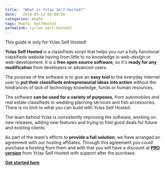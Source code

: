 ```yaml
---
title:  "What is Yclas Self-Hosted?"
date:   2014-05-12 09:08:56
categories: HowTo
tags: HowTo, SelfHosted
permalink: /yclas-self-hosted/
---
```

<div class="alert alert-warning">
<strong><i class="glyphicon glyphicon-warning-sign"></i> </strong> This guide is only for Yclas Self Hosted!
</div>

**Yclas Self Hosted** is a classifieds script that helps you run a fully functional classifieds website having from little to no knowledge in web-design or web-development. It is a **free open source software**, so it's **ready for any modification** from developers or advanced users.

The purpose of the software is to give an **easy tool** to the everyday internet user to **put their classifieds entrepreneurial ideas into action** without the hindrances of lack of technology knowledge, funds or human resources.

The software **can be used for a variety of purposes**, from automobiles and real estate classifieds to wedding planning services and fish accessories. There is no limit to what you can build with Yclas Self Hosted.

The team behind Yclas is consistently improving the software, working on new releases, adding new features and trying to find good deals for future and existing clients.

As part of the team's efforts to **provide a full solution**, we have arranged an agreement with our hosting affiliates. Through this agreement you could purchase a hosting from them and with that you will have a discount at **[PRO version](https://selfhosted.yclas.com)** from Yclas Self Hosted with support after the purchase.

**[Get started here](https://yclas.com/self-hosted.html#package)**

